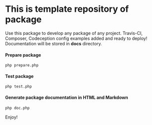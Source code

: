 # This is template repository of package

Use this package to develop any package of any project.
Travis-CI, Composer, Codeception config examples added and ready to deploy!
Documentation will be stored in **docs** directory.

#### Prepare package
```
php prepare.php
```

#### Test package
```
php test.php
```

#### Generate package documentation in HTML and Markdown
```
php doc.php
```

Enjoy!

